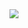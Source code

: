 <img src="https://capsule-render.vercel.app/api?type=wave&color=gradient&customColorList=20&theme=radical&height=300&section=header&text=seokju's%20github&fontSize=90" />
